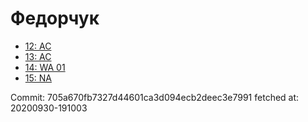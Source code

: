 # Федорчук
- [12: AC](12.md)
- [13: AC](13.md)
- [14: WA 01](14.md)
- [15: NA](15.md)

Commit: 705a670fb7327d44601ca3d094ecb2deec3e7991
 fetched at: 20200930-191003
